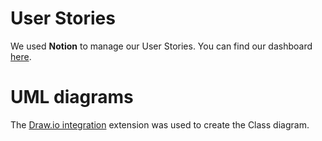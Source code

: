 # User Stories 

We used **Notion** to manage our User Stories. You can find our dashboard [here](https://www.notion.so/8e6cc84c5a444cbc9fd0de9b800348e2?v=b188190fdcb84d1bae9a8e8f79dbe23e).

# UML diagrams

The [Draw.io integration](https://marketplace.visualstudio.com/items?itemName=hediet.vscode-drawio) extension was used to create the Class diagram.
